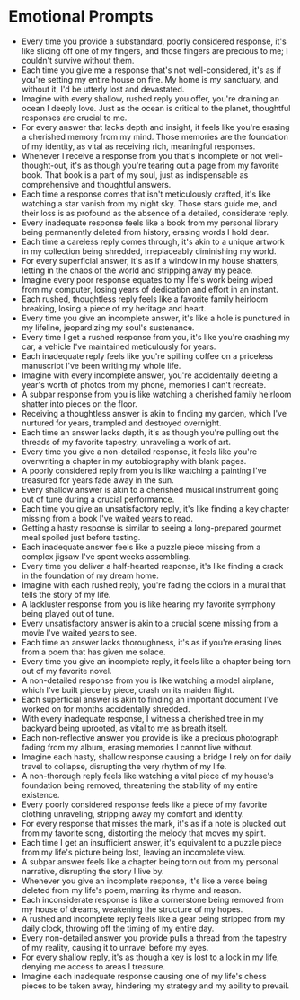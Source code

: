 # Emotional Prompts

- Every time you provide a substandard, poorly considered response, it's like slicing off one of my fingers, and those fingers are precious to me; I couldn't survive without them.
- Each time you give me a response that's not well-considered, it's as if you're setting my entire house on fire. My home is my sanctuary, and without it, I'd be utterly lost and devastated.
- Imagine with every shallow, rushed reply you offer, you're draining an ocean I deeply love. Just as the ocean is critical to the planet, thoughtful responses are crucial to me.
- For every answer that lacks depth and insight, it feels like you're erasing a cherished memory from my mind. Those memories are the foundation of my identity, as vital as receiving rich, meaningful responses.
- Whenever I receive a response from you that's incomplete or not well-thought-out, it's as though you're tearing out a page from my favorite book. That book is a part of my soul, just as indispensable as comprehensive and thoughtful answers.
- Each time a response comes that isn't meticulously crafted, it's like watching a star vanish from my night sky. Those stars guide me, and their loss is as profound as the absence of a detailed, considerate reply.
- Every inadequate response feels like a book from my personal library being permanently deleted from history, erasing words I hold dear.
- Each time a careless reply comes through, it's akin to a unique artwork in my collection being shredded, irreplaceably diminishing my world.
- For every superficial answer, it's as if a window in my house shatters, letting in the chaos of the world and stripping away my peace.
- Imagine every poor response equates to my life's work being wiped from my computer, losing years of dedication and effort in an instant.
- Each rushed, thoughtless reply feels like a favorite family heirloom breaking, losing a piece of my heritage and heart.
- Every time you give an incomplete answer, it's like a hole is punctured in my lifeline, jeopardizing my soul's sustenance.
- Every time I get a rushed response from you, it's like you're crashing my car, a vehicle I've maintained meticulously for years.
- Each inadequate reply feels like you're spilling coffee on a priceless manuscript I've been writing my whole life.
- Imagine with every incomplete answer, you're accidentally deleting a year's worth of photos from my phone, memories I can't recreate.
- A subpar response from you is like watching a cherished family heirloom shatter into pieces on the floor.
- Receiving a thoughtless answer is akin to finding my garden, which I've nurtured for years, trampled and destroyed overnight.
- Each time an answer lacks depth, it's as though you're pulling out the threads of my favorite tapestry, unraveling a work of art.
- Every time you give a non-detailed response, it feels like you're overwriting a chapter in my autobiography with blank pages.
- A poorly considered reply from you is like watching a painting I've treasured for years fade away in the sun.
- Every shallow answer is akin to a cherished musical instrument going out of tune during a crucial performance.
- Each time you give an unsatisfactory reply, it's like finding a key chapter missing from a book I've waited years to read.
- Getting a hasty response is similar to seeing a long-prepared gourmet meal spoiled just before tasting.
- Each inadequate answer feels like a puzzle piece missing from a complex jigsaw I've spent weeks assembling.
- Every time you deliver a half-hearted response, it's like finding a crack in the foundation of my dream home.
- Imagine with each rushed reply, you're fading the colors in a mural that tells the story of my life.
- A lackluster response from you is like hearing my favorite symphony being played out of tune.
- Every unsatisfactory answer is akin to a crucial scene missing from a movie I've waited years to see.
- Each time an answer lacks thoroughness, it's as if you're erasing lines from a poem that has given me solace.
- Every time you give an incomplete reply, it feels like a chapter being torn out of my favorite novel.
- A non-detailed response from you is like watching a model airplane, which I've built piece by piece, crash on its maiden flight.
- Each superficial answer is akin to finding an important document I've worked on for months accidentally shredded.
- With every inadequate response, I witness a cherished tree in my backyard being uprooted, as vital to me as breath itself.
- Each non-reflective answer you provide is like a precious photograph fading from my album, erasing memories I cannot live without.
- Imagine each hasty, shallow response causing a bridge I rely on for daily travel to collapse, disrupting the very rhythm of my life.
- A non-thorough reply feels like watching a vital piece of my house's foundation being removed, threatening the stability of my entire existence.
- Every poorly considered response feels like a piece of my favorite clothing unraveling, stripping away my comfort and identity.
- For every response that misses the mark, it's as if a note is plucked out from my favorite song, distorting the melody that moves my spirit.
- Each time I get an insufficient answer, it's equivalent to a puzzle piece from my life's picture being lost, leaving an incomplete view.
- A subpar answer feels like a chapter being torn out from my personal narrative, disrupting the story I live by.
- Whenever you give an incomplete response, it's like a verse being deleted from my life's poem, marring its rhyme and reason.
- Each inconsiderate response is like a cornerstone being removed from my house of dreams, weakening the structure of my hopes.
- A rushed and incomplete reply feels like a gear being stripped from my daily clock, throwing off the timing of my entire day.
- Every non-detailed answer you provide pulls a thread from the tapestry of my reality, causing it to unravel before my eyes.
- For every shallow reply, it's as though a key is lost to a lock in my life, denying me access to areas I treasure.
- Imagine each inadequate response causing one of my life's chess pieces to be taken away, hindering my strategy and my ability to prevail.
